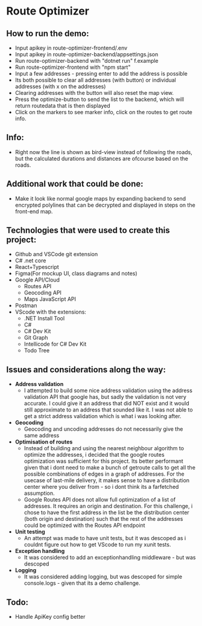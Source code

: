 # Route Optimizer
## How to run the demo:
- Input apikey in route-optimizer-frontend/.env
- Input apikey in route-optimizer-backend/appsettings.json
- Run route-optimizer-backend with "dotnet run" f.example
- Run route-optimizer-frontend with "npm start"
- Input a few addresses - pressing enter to add the address is possible
- Its both possible to clear all addresses (with button) or individual addresses (with x on the addresses)
- Clearing addresses with the button will also reset the map view.
- Press the optimize-button to send the list to the backend, which will return routedata that is then displayed
- Click on the markers to see marker info, click on the routes to get route info.

## Info:
-  Right now the line is shown as bird-view instead of following the roads, but the calculated durations and distances are ofcourse based on the roads.

## Additional work that could be done:
- Make it look like normal google maps by expanding backend to send encrypted polylines that can be decrypted and displayed in steps on the front-end map. 
 
## Technologies that were used to create this project:
- Github and VSCode git extension
- C# .net core
- React+Typescript
- Figma(For mockup UI, class diagrams and notes)
- Google API/Cloud
  - Routes API
  - Geocoding API
  - Maps JavaScript API
- Postman
- VScode with the extensions:
  - .NET Install Tool
  - C#
  - C# Dev Kit
  - Git Graph
  - Intellicode for C# Dev Kit
  - Todo Tree

## Issues and considerations along the way:
  - **Address validation**
    - I attempted to build some nice address validation using the address validation API that google has, but sadly the validation is not very accurate. I could give it an address that did NOT exist and it would still approximate to an address that sounded like it. I was not able to get a strict address validation which is what i was looking after.
  - **Geocoding**
    - Geocoding and uncoding addresses do not necessarily give the same address
  - **Optimisation of routes**
    - Instead of building and using the nearest neighbour algorithm to optimize the addresses, i decided that the google routes optimization was sufficient for this project. Its better performant given that i dont need to make a bunch of getroute calls to get all the possible combinations of edges in a graph of addresses. For the usecase of last-mile delivery, it makes sense to have a distribution center where you deliver from - so i dont think its a farfetched assumption.
    - Google Routes API does not allow full optimization of a list of addresses. It requires an origin and destination. For this challenge, i chose to have the first address in the list be the distribution center (both origin and destination) such that the rest of the addresses could be optimized with the Routes API endpoint
  - **Unit testing**
    - An attempt was made to have unit tests, but it was descoped as i couldnt figure out how to get VScode to run my xunit tests.
  - **Exception handling**
    - It was considered to add an exceptionhandling middleware - but was descoped
  - **Logging**
    - It was considered adding logging, but was descoped for simple console.logs - given that its a demo challenge.


## Todo:
- Handle ApiKey config better
